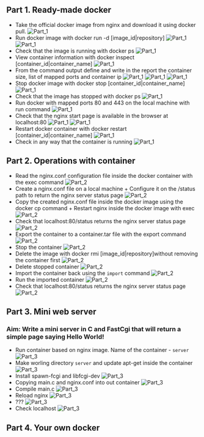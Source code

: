 ## Part 1. Ready-made docker
* Take the official docker image from nginx and download it using docker pull.
![Part_1](screenshots/Part_1_1.png)
* Run docker image with docker run -d [image_id|repository]
![Part_1](screenshots/Part_1_2_1.png)
![Part_1](screenshots/Part_1_2_2.png)
* Check that the image is running with docker ps
![Part_1](screenshots/Part_1_3.png)
* View container information with docker inspect [container_id|container_name]
![Part_1](screenshots/Part_1_4.png)
* From the command output define and write in the report the container size, list of mapped ports and container ip
![Part_1](screenshots/Part_1_5_1.png)
![Part_1](screenshots/Part_1_5_2.png)
![Part_1](screenshots/Part_1_5_3.png)
* Stop docker image with docker stop [container_id|container_name]
![Part_1](screenshots/Part_1_6.png)
* Check that the image has stopped with docker ps
![Part_1](screenshots/Part_1_7.png)
* Run docker with mapped ports 80 and 443 on the local machine with run command
![Part_1](screenshots/Part_1_8.png)
* Check that the nginx start page is available in the browser at localhost:80
![Part_1](screenshots/Part_1_9_1.png)
![Part_1](screenshots/Part_1_9_2.png)
* Restart docker container with docker restart [container_id|container_name]
![Part_1](screenshots/Part_1_10.png)
* Check in any way that the container is running
![Part_1](screenshots/Part_1_11.png)

## Part 2. Operations with container

* Read the nginx.conf configuration file inside the docker container with the exec command
![Part_2](screenshots/Part_2_1.png)
* Create a nginx.conf file on a local machine + Configure it on the /status path to return the nginx server status page
![Part_2](screenshots/Part_2_2.png)
* Copy the created nginx.conf file inside the docker image using the docker cp command + Restart nginx inside the docker image with exec
![Part_2](screenshots/Part_2_3.png)
* Check that localhost:80/status returns the nginx server status page
![Part_2](screenshots/Part_2_4.png)
* Export the container to a container.tar file with the export command
![Part_2](screenshots/Part_2_5.png)
* Stop the container
![Part_2](screenshots/Part_2_6.png)
* Delete the image with docker rmi [image_id|repository]without removing the container first
![Part_2](screenshots/Part_2_7.png)
* Delete stopped container
![Part_2](screenshots/Part_2_8.png)
* Import the container back using the `import` command
![Part_2](screenshots/Part_2_9.png)
* Run the imported container
![Part_2](screenshots/Part_2_10.png)
* Check that localhost:80/status returns the nginx server status page
![Part_2](screenshots/Part_2_11.png)

## Part 3. Mini web server
### Aim: Write a mini server in C and FastCgi that will return a simple page saying Hello World!

* Run container based on nginx image. Name of the container - `server`
![Part_3](screenshots/Part_3_1.png)
* Make worling directory `server` and update apt-get inside the container
![Part_3](screenshots/Part_3_2.png)
* Install spawn-fcgi and libfcgi-dev
![Part_3](screenshots/Part_3_3.png)
* Copying main.c and nginx.conf into out container
![Part_3](screenshots/Part_3_4.png)
* Compile main.c
![Part_3](screenshots/Part_3_5.png)
* Reload nginx
![Part_3](screenshots/Part_3_6.png)
* ???
![Part_3](screenshots/Part_3_7.png)
* Check localhost
![Part_3](screenshots/Part_3_8.png)

## Part 4. Your own docker